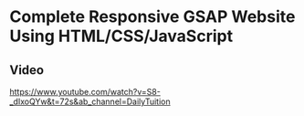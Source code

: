 # Complete Responsive GSAP Website Using HTML/CSS/JavaScript

## Video

https://www.youtube.com/watch?v=S8-_dIxoQYw&t=72s&ab_channel=DailyTuition
